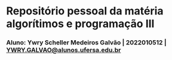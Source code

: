 # Repositório pessoal da matéria algorítimos e programação III
### Aluno: Ywry Scheller Medeiros Galvão | 2022010512 | YWRY.GALVAO@alunos.ufersa.edu.br
